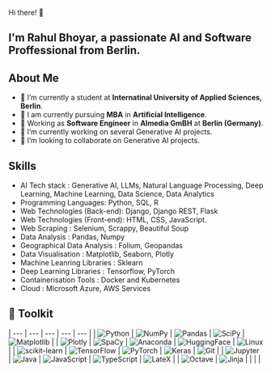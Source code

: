 Hi there! 👋

## I'm **Rahul Bhoyar**, a passionate **AI** and **Software Proffessional** from Berlin.

## About Me

- 🔭 I’m currently a student at **Internatinal University of Applied Sciences, Berlin**.
- 🔭 I am currently pursuing **MBA** in **Artificial Intelligence**.
- 🔭 Working as **Software Engineer** in **Almedia GmBH** at **Berlin (Germany)**.
- 🌱 I’m currently working on several Generative AI projects.
- 👯 I’m looking to collaborate on Generative AI projects.

## Skills
- AI Tech stack : Generative AI, LLMs, Natural Language Processing, Deep Learning, Machine Learning, Data Science, Data Analytics
- Programming Languages: Python, SQL, R
- Web Technologies (Back-end): Django, Django REST, Flask
- Web Technologies (Front-end): HTML, CSS, JavaScript.
- Web Scraping : Selenium, Scrappy, Beautiful Soup
- Data Analysis : Pandas, Numpy
- Geographical Data Analysis : Folium, Geopandas
- Data Visualisation : Matplotlib, Seaborn, Plotly
- Machine Leanring Libraries : Sklearn
- Deep Learning Libraries : Tensorflow, PyTorch
- Containerisation Tools : Docker and Kubernetes
- Cloud : Microsoft Azure, AWS Services


🧰 Toolkit 
----------

| --- | --- | --- | --- | --- |
| ![Python](https://img.shields.io/badge/Python-0d22a4?style=for-the-badge&logo=python&logoColor=white) | ![NumPy](https://img.shields.io/badge/numpy-%23013243.svg?style=for-the-badge&logo=numpy&logoColor=white) | ![Pandas](https://img.shields.io/badge/pandas-%23150458.svg?style=for-the-badge&logo=pandas&logoColor=white) | ![SciPy](https://img.shields.io/badge/SciPy-%230C55A5.svg?style=for-the-badge&logo=scipy&logoColor=%white) | ![Matplotlib](https://img.shields.io/badge/matplotlib-327ac6?style=for-the-badge&logo=data:matplotlib.org/_static/images/documentation&logoColor=white) |
| ![Plotly](https://img.shields.io/badge/Plotly-1c92cf?style=for-the-badge&logo=plotly&logoColor=white) | ![SpaCy](https://img.shields.io/badge/spacy-55c9c2?style=for-the-badge&logo=spacy&logoColor=white) | ![Anaconda](https://img.shields.io/badge/Anaconda-44A833.svg?style=for-the-badge&logo=Anaconda&logoColor=white) | ![HuggingFace](https://img.shields.io/badge/hugging_face-%23FFE953.svg?style=for-the-badge&logo=data:https://huggingface.co/front/assets/huggingface_logo-noborder&logoColor=black) | ![Linux](https://img.shields.io/badge/Linux-FCC624?style=for-the-badge&logo=linux&logoColor=black) |
| ![scikit-learn](https://img.shields.io/badge/scikit--learn-%23F7931E.svg?style=for-the-badge&logo=scikit-learn&logoColor=white) | ![TensorFlow](https://img.shields.io/badge/TensorFlow-%23FF6F00.svg?style=for-the-badge&logo=TensorFlow&logoColor=white) | ![PyTorch](https://img.shields.io/badge/PyTorch-%23EE4C2C.svg?style=for-the-badge&logo=PyTorch&logoColor=white) | ![Keras](https://img.shields.io/badge/Keras-%23D00000.svg?style=for-the-badge&logo=Keras&logoColor=white) | ![Git](https://img.shields.io/badge/git-%23F05033.svg?style=for-the-badge&logo=git&logoColor=white) |
| ![Jupyter](https://img.shields.io/badge/Jupyter-F37626.svg?style=for-the-badge&logo=Jupyter&logoColor=white) | ![Java](https://img.shields.io/badge/java-%23ED8B00.svg?style=for-the-badge&logo=openjdk&logoColor=white) | ![JavaScript](https://img.shields.io/badge/JavaScript-F7DF1E.svg?style=for-the-badge&logo=JavaScript&logoColor=black) | ![TypeScript](https://img.shields.io/badge/typescript-84af1d?style=for-the-badge&logo=typescript&logoColor=white) | ![LateX](https://img.shields.io/badge/latex-%23008080.svg?style=for-the-badge&logo=latex&logoColor=white) |
| ![Octave](https://img.shields.io/badge/Octave-%2300599C.svg?style=for-the-badge&logo=Octave&logoColor=white) | ![Jinja](https://img.shields.io/badge/jinja2-2C2D72.svg?style=for-the-badge&logo=jinja&logoColor=white) | | | |
